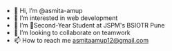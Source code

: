 - 👋 Hi, I’m @asmita-amup
- 👀 I’m interested in web development
- 🌱 I’m 📒Second-Year Student at JSPM's BSIOTR Pune
- 💞️ I’m looking to collaborate on teamwork
- 📫 How to reach me 
asmitaamup12@gmail.com

<!---
asmita-amup/asmita-amup is a ✨ special ✨ repository because its `README.md` (this file) appears on your GitHub profile.
You can click the Preview link to take a look at your changes.
--->
